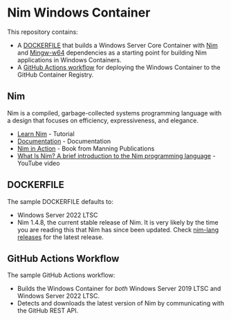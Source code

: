 # Nim Windows Container

This repository contains:

* A [DOCKERFILE](https://github.com/sirredbeard/nim-windows-container/blob/main/Dockerfile) that builds a Windows Server Core Container with [Nim](https://nim-lang.org/) and [Mingw-w64](https://www.mingw-w64.org/) dependencies as a starting point for building Nim applications in Windows Containers.
* A [GitHub Actions workflow](https://github.com/sirredbeard/nim-windows-container/blob/main/.github/workflows/stable.yml) for deploying the Windows Container to the GitHub Container Registry.

## Nim

Nim is a compiled, garbage-collected systems programming language with a design that focuses on efficiency, expressiveness, and elegance.

* [Learn Nim](https://nim-lang.org/learn.html) - Tutorial
* [Documentation](https://nim-lang.org/documentation.html) - Documentation
* [Nim in Action](https://www.manning.com/books/nim-in-action) - Book from Manning Publications
* [What Is Nim? A brief introduction to the Nim programming language](https://www.youtube.com/watch?v=nKTLsUF9oyU) - YouTube video

## DOCKERFILE

The sample DOCKERFILE defaults to:

* Windows Server 2022 LTSC
* Nim 1.4.8, the current stable release of Nim. It is very likely by the time you are reading this that Nim has since been updated. Check [nim-lang releases](https://github.com/nim-lang/Nim/releases) for the latest release.

## GitHub Actions Workflow

The sample GitHub Actions workflow:

* Builds the Windows Container for *both* Windows Server 2019 LTSC and Windows Server 2022 LTSC.
* Detects and downloads the latest version of Nim by communicating with the GitHub REST API.
